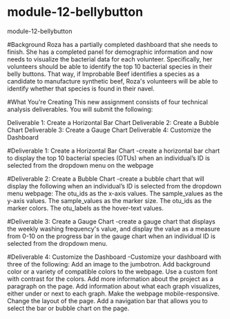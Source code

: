 # module-12-bellybutton
module-12-bellybutton


#Background
Roza has a partially completed dashboard that she needs to finish. She has a completed panel for demographic information and now needs to visualize the bacterial data for each volunteer. Specifically, her volunteers should be able to identify the top 10 bacterial species in their belly buttons. That way, if Improbable Beef identifies a species as a candidate to manufacture synthetic beef, Roza's volunteers will be able to identify whether that species is found in their navel.

#What You're Creating
This new assignment consists of four technical analysis deliverables. You will submit the following:

Deliverable 1: Create a Horizontal Bar Chart
Deliverable 2: Create a Bubble Chart
Deliverable 3: Create a Gauge Chart
Deliverable 4: Customize the Dashboard


#Deliverable 1: Create a Horizontal Bar Chart
  -create a horizontal bar chart to display the top 10 bacterial species (OTUs) when an individual’s ID is selected from the dropdown menu on the webpage

#Deliverable 2: Create a Bubble Chart
-create a bubble chart that will display the following when an individual’s ID is selected from the dropdown menu webpage:
   The otu_ids as the x-axis values.
   The sample_values as the y-axis values.
   The sample_values as the marker size.
   The otu_ids as the marker colors.
   The otu_labels as the hover-text values.

#Deliverable 3: Create a Gauge Chart
-create a gauge chart that displays the weekly washing frequency's value, and display the value as a measure from 0-10 on the progress bar in the gauge chart when an individual ID is selected from the dropdown menu.

#Deliverable 4: Customize the Dashboard
-Customize your dashboard with three of the following:
   Add an image to the jumbotron.
   Add background color or a variety of compatible colors to the webpage.
   Use a custom font with contrast for the colors.
   Add more information about the project as a paragraph on the page.
   Add information about what each graph visualizes, either under or next to each graph.
   Make the webpage mobile-responsive.
   Change the layout of the page.
   Add a navigation bar that allows you to select the bar or bubble chart on the page.
